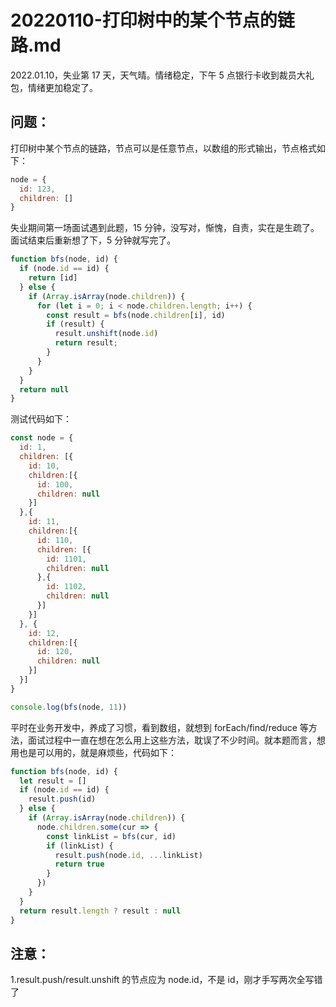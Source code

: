 # 20220110-打印树中的某个节点的链路.md

2022.01.10，失业第 17 天，天气晴。情绪稳定，下午 5 点银行卡收到裁员大礼包，情绪更加稳定了。

## 问题：

打印树中某个节点的链路，节点可以是任意节点，以数组的形式输出，节点格式如下：

```JavaScript
node = {
  id: 123,
  children: []
}
```

失业期间第一场面试遇到此题，15 分钟，没写对，惭愧，自责，实在是生疏了。面试结束后重新想了下，5 分钟就写完了。

```JavaScript
function bfs(node, id) {
  if (node.id == id) {
    return [id]
  } else {
    if (Array.isArray(node.children)) {
      for (let i = 0; i < node.children.length; i++) {
        const result = bfs(node.children[i], id) 
        if (result) {
          result.unshift(node.id)
          return result;
        }
      }
    }
  }
  return null
}
```

测试代码如下：

```JavaScript
const node = {
  id: 1,
  children: [{
    id: 10,
    children:[{
      id: 100,
      children: null
    }]
  },{
    id: 11,
    children:[{
      id: 110,
      children: [{
        id: 1101,
        children: null
      },{
        id: 1102,
        children: null
      }]
    }]
  }, {
    id: 12,
    children:[{
      id: 120,
      children: null
    }]
  }]
}

console.log(bfs(node, 11))
```

平时在业务开发中，养成了习惯，看到数组，就想到 forEach/find/reduce 等方法，面试过程中一直在想在怎么用上这些方法，耽误了不少时间。就本题而言，想用也是可以用的，就是麻烦些，代码如下：

```JavaScript
function bfs(node, id) {
  let result = []
  if (node.id == id) {
    result.push(id)
  } else {
    if (Array.isArray(node.children)) {
      node.children.some(cur => {
        const linkList = bfs(cur, id)
        if (linkList) {
          result.push(node.id, ...linkList)
          return true
        }
      })
    }
  }
  return result.length ? result : null
}
```

## 注意：

1.result.push/result.unshift 的节点应为 node.id，不是 id，刚才手写两次全写错了















